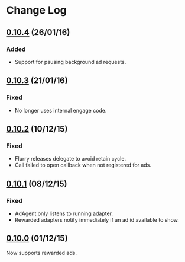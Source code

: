 # Change Log

## [0.10.4](https://github.com/deltaDNA/ios-smartads-sdk/releases/tag/0.10.4) (26/01/16)
### Added
* Support for pausing background ad requests.

## [0.10.3](https://github.com/deltaDNA/ios-smartads-sdk/releases/tag/0.10.3) (21/01/16)
### Fixed
* No longer uses internal engage code.

## [0.10.2](https://github.com/deltaDNA/ios-smartads-sdk/releases/tag/0.10.2) (10/12/15)
### Fixed
* Flurry releases delegate to avoid retain cycle.
* Call failed to open callback when not registered for ads.

## [0.10.1](https://github.com/deltaDNA/ios-smartads-sdk/releases/tag/0.10.1) (08/12/15)
### Fixed
* AdAgent only listens to running adapter.
* Rewarded adapters notify immediately if an ad id available to show.

## [0.10.0](https://github.com/deltaDNA/ios-smartads-sdk/releases/tag/0.10.0) (01/12/15)
Now supports rewarded ads.
